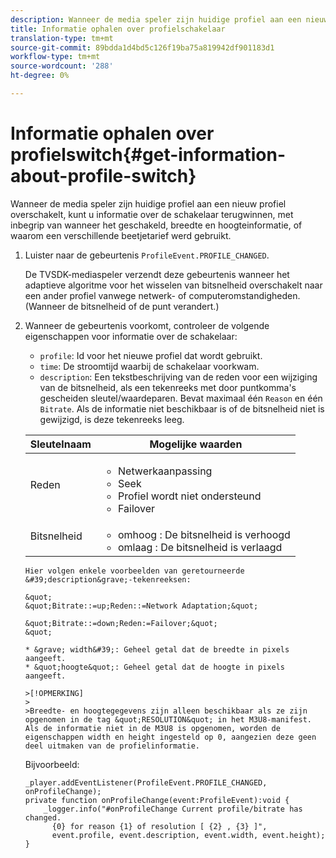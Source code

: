 ```yaml
---
description: Wanneer de media speler zijn huidige profiel aan een nieuw profiel overschakelt, kunt u informatie over de schakelaar terugwinnen, met inbegrip van wanneer het geschakeld, breedte en hoogteinformatie, of waarom een verschillende beetjetarief werd gebruikt.
title: Informatie ophalen over profielschakelaar
translation-type: tm+mt
source-git-commit: 89bdda1d4bd5c126f19ba75a819942df901183d1
workflow-type: tm+mt
source-wordcount: '288'
ht-degree: 0%

---
```



# Informatie ophalen over profielswitch{#get-information-about-profile-switch}

Wanneer de media speler zijn huidige profiel aan een nieuw profiel overschakelt, kunt u informatie over de schakelaar terugwinnen, met inbegrip van wanneer het geschakeld, breedte en hoogteinformatie, of waarom een verschillende beetjetarief werd gebruikt.

1. Luister naar de gebeurtenis `ProfileEvent.PROFILE_CHANGED`.

   De TVSDK-mediaspeler verzendt deze gebeurtenis wanneer het adaptieve algoritme voor het wisselen van bitsnelheid overschakelt naar een ander profiel vanwege netwerk- of computeromstandigheden. (Wanneer de bitsnelheid of de punt verandert.)
1. Wanneer de gebeurtenis voorkomt, controleer de volgende eigenschappen voor informatie over de schakelaar:

   * `profile`: Id voor het nieuwe profiel dat wordt gebruikt.
   * `time`: De stroomtijd waarbij de schakelaar voorkwam.
   * `description`: Een tekstbeschrijving van de reden voor een wijziging van de bitsnelheid, als een tekenreeks met door puntkomma&#39;s gescheiden sleutel/waardeparen. Bevat maximaal één `Reason` en één `Bitrate`. Als de informatie niet beschikbaar is of de bitsnelheid niet is gewijzigd, is deze tekenreeks leeg.

   <table id="table_E400FD9C57FF40CBAC14AF6847CD8301"> 
    <thead> 
      <tr> 
      <th colname="col1" class="entry"> Sleutelnaam </th> 
      <th colname="col2" class="entry"> Mogelijke waarden </th> 
      </tr> 
    </thead>
    <tbody> 
      <tr> 
      <td colname="col1"> <span class="codeph"> Reden  </span> </td> 
      <td colname="col2"> 
       <ul id="ul_37DDE3F297634ED6B47DF5D73F969369"> 
       <li id="li_E374B029E1AF40689D70A9D30E057C5B">Netwerkaanpassing </li> 
       <li id="li_753862EEF1C9474EA8E20C89F5EF5D8D">Seek </li> 
       <li id="li_EC14923F92CF4D11A47928A8D2DE6D8B">Profiel wordt niet ondersteund </li> 
       <li id="li_695AB4A89C9D4833AF6D8B6424FC912B">Failover </li> 
       </ul> </td> 
      </tr> 
      <tr> 
      <td colname="col1"> <span class="codeph"> Bitsnelheid  </span> </td> 
      <td colname="col2"> 
       <ul id="ul_1B49BD90A91147359712E1AFD8877E23"> 
       <li id="li_1C8E593C65D34742B14A8D0EAD43E0A9"> <span class="codeph"> omhoog  </span>: De bitsnelheid is verhoogd </li> 
       <li id="li_B1A00E3985A849B6855E15CF70D79BB8"> <span class="codeph"> omlaag  </span>: De bitsnelheid is verlaagd </li> 
       </ul> </td> 
      </tr> 
    </tbody>
</table>

    Hier volgen enkele voorbeelden van geretourneerde &#39;description&grave;-tekenreeksen:
    
    &quot;
    &quot;Bitrate::=up;Reden::=Network Adaptation;&quot;
    
    &quot;Bitrate::=down;Reden:=Failover;&quot;
    &quot;
    
    * &grave; width&#39;: Geheel getal dat de breedte in pixels aangeeft.
    * &quot;hoogte&quot;: Geheel getal dat de hoogte in pixels aangeeft.
    
    >[!OPMERKING]
    >
    >Breedte- en hoogtegegevens zijn alleen beschikbaar als ze zijn opgenomen in de tag &quot;RESOLUTION&quot; in het M3U8-manifest. Als de informatie niet in de M3U8 is opgenomen, worden de eigenschappen width en height ingesteld op 0, aangezien deze geen deel uitmaken van de profielinformatie.

<!--<a id="example_A713D420AE2E4E3CB7B78C6BC732BE90"></a>-->

Bijvoorbeeld:

```
_player.addEventListener(ProfileEvent.PROFILE_CHANGED, onProfileChange); 
private function onProfileChange(event:ProfileEvent):void { 
    _logger.info("#onProfileChange Current profile/bitrate has changed.  
      {0} for reason {1} of resolution [ {2} , {3} ]",  
      event.profile, event.description, event.width, event.height); 
}
```
